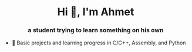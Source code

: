 <h1 align="center">Hi 👋, I'm Ahmet</h1>
<h3 align="center">a student trying to learn something on his own</h3>

- 🌱 Basic projects and learning progress in C/C++, Assembly, and Python
<p align="left">
</p>


